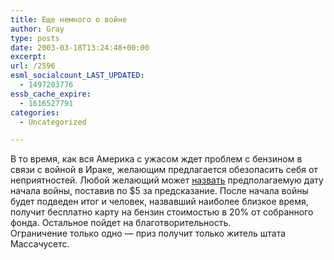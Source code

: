 ```yaml
---
title: Еще немного о войне
author: Gray
type: posts
date: 2003-03-18T13:24:48+00:00
excerpt:
url: /2596
esml_socialcount_LAST_UPDATED:
  - 1497203776
essb_cache_expire:
  - 1616527791
categories:
  - Uncategorized

---
```








В то время, как вся Америка с ужасом ждет проблем с бензином в связи с войной в Ираке, желающим предлагается обезопасить себя от неприятностей. Любой желающий может <a href="http://www.marchtowar.com/" target="_blank">назвать</a> предполагаемую дату начала войны, поставив по $5 за предсказание. После начала войны будет подведен итог и человек, назвавший наиболее близкое время, получит бесплатно карту на бензин стоимостью в 20% от собранного фонда. Остальное пойдет на благотворительность.  
Ограничение только одно &#8212; приз получит только житель штата Массачусетс.